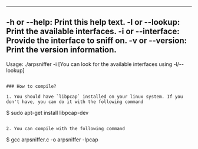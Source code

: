 ----------------------------------------------------------
-h or --help:			Print this help text.
-l or --lookup:			Print the available interfaces.
-i or --interface:		Provide the interface to sniff on.
-v or --version:		Print the version information.
----------------------------------------------------------

Usage: ./arpsniffer -i <interface> [You can look for the available interfaces using -l/--lookup]
```

### How to compile?

1. You should have `libpcap` installed on your linux system. If you don't have, you can do it with the following command

```
$ sudo apt-get install libpcap-dev
```

2. You can compile with the following command

```
$ gcc arpsniffer.c -o arpsniffer -lpcap
